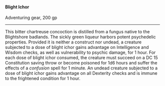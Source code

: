 #### Blight Ichor

Adventuring gear, 200 gp

---

This bitter chartreuse concoction is distilled from a fungus native to the Blightshore badlands. The sickly green liqueur harbors potent psychedelic properties. Provided it is neither a construct nor undead, a creature subjected to a dose of blight ichor gains advantage on Intelligence and Wisdom checks, as well as vulnerability to psychic damage, for 1 hour. For each dose of blight ichor consumed, the creature must succeed on a DC 15 Constitution saving throw or become poisoned for 1d6 hours and suffer the effects of a *confusion* spell for 1 minute. An undead creature subjected to a dose of blight ichor gains advantage on all Dexterity checks and is immune to the frightened condition for 1 hour.